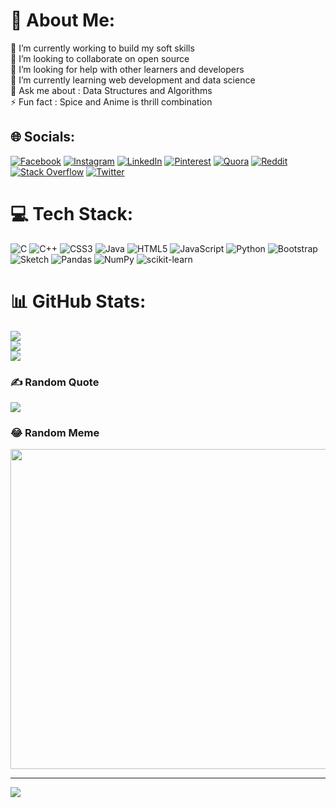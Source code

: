 # 💫 About Me:
🔭 I’m currently working to build my soft skills<br>👯 I’m looking to collaborate on open source <br>🤝 I’m looking for help with other learners and developers<br>🌱 I’m currently learning web development and data science<br>💬 Ask me about : Data Structures and Algorithms<br>⚡ Fun fact : Spice and Anime is thrill combination


## 🌐 Socials:
[![Facebook](https://img.shields.io/badge/Facebook-%231877F2.svg?logo=Facebook&logoColor=white)](https://facebook.com/SuryanshUpadyay02i) [![Instagram](https://img.shields.io/badge/Instagram-%23E4405F.svg?logo=Instagram&logoColor=white)](https://instagram.com/linneszyx) [![LinkedIn](https://img.shields.io/badge/LinkedIn-%230077B5.svg?logo=linkedin&logoColor=white)](https://linkedin.com/in/suryansh-upadhyay-3b399222b) [![Pinterest](https://img.shields.io/badge/Pinterest-%23E60023.svg?logo=Pinterest&logoColor=white)](https://pinterest.com/linneszyx) [![Quora](https://img.shields.io/badge/Quora-%23B92B27.svg?logo=Quora&logoColor=white)](https://quora.com/profile/Suryansh-Upadhyay-9) [![Reddit](https://img.shields.io/badge/Reddit-%23FF4500.svg?logo=Reddit&logoColor=white)](https://reddit.com/user/Chocola02) [![Stack Overflow](https://img.shields.io/badge/-Stackoverflow-FE7A16?logo=stack-overflow&logoColor=white)](https://stackoverflow.com/users/19043453) [![Twitter](https://img.shields.io/badge/Twitter-%231DA1F2.svg?logo=Twitter&logoColor=white)](https://twitter.com/linneszyx) 

# 💻 Tech Stack:
![C](https://img.shields.io/badge/c-%2300599C.svg?style=for-the-badge&logo=c&logoColor=white) ![C++](https://img.shields.io/badge/c++-%2300599C.svg?style=for-the-badge&logo=c%2B%2B&logoColor=white) ![CSS3](https://img.shields.io/badge/css3-%231572B6.svg?style=for-the-badge&logo=css3&logoColor=white) ![Java](https://img.shields.io/badge/java-%23ED8B00.svg?style=for-the-badge&logo=java&logoColor=white) ![HTML5](https://img.shields.io/badge/html5-%23E34F26.svg?style=for-the-badge&logo=html5&logoColor=white) ![JavaScript](https://img.shields.io/badge/javascript-%23323330.svg?style=for-the-badge&logo=javascript&logoColor=%23F7DF1E) ![Python](https://img.shields.io/badge/python-3670A0?style=for-the-badge&logo=python&logoColor=ffdd54) ![Bootstrap](https://img.shields.io/badge/bootstrap-%23563D7C.svg?style=for-the-badge&logo=bootstrap&logoColor=white) ![Sketch](https://img.shields.io/badge/Sketch-FFB387?style=for-the-badge&logo=sketch&logoColor=black) ![Pandas](https://img.shields.io/badge/pandas-%23150458.svg?style=for-the-badge&logo=pandas&logoColor=white) ![NumPy](https://img.shields.io/badge/numpy-%23013243.svg?style=for-the-badge&logo=numpy&logoColor=white) ![scikit-learn](https://img.shields.io/badge/scikit--learn-%23F7931E.svg?style=for-the-badge&logo=scikit-learn&logoColor=white)
# 📊 GitHub Stats:
![](https://github-readme-stats.vercel.app/api?username=linneszyx&theme=nightowl&hide_border=false&include_all_commits=true&count_private=true)<br/>
![](https://github-readme-streak-stats.herokuapp.com/?user=linneszyx&theme=nightowl&hide_border=false)<br/>
![](https://github-readme-stats.vercel.app/api/top-langs/?username=linneszyx&theme=nightowl&hide_border=false&include_all_commits=true&count_private=true&layout=compact)

### ✍️ Random Quote
![](https://quotes-github-readme.vercel.app/api?type=horizontal&theme=radical)

### 😂 Random Meme
<img src="https://random-memer.herokuapp.com/" width="512px"/>

---
[![](https://visitcount.itsvg.in/api?id=linneszyx&icon=0&color=0)](https://visitcount.itsvg.in)
